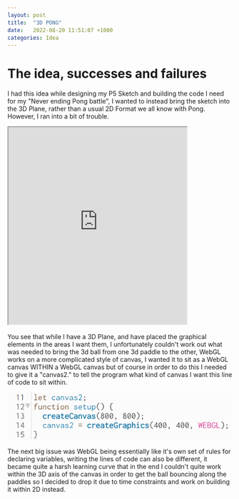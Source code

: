 ```yaml
---
layout: post
title:  "3D PONG"
date:   2022-08-20 11:51:07 +1000
categories: Idea
---
```


# The idea, successes and failures
I had this idea while designing my P5 Sketch and building the code I need for my "Never ending Pong battle", I wanted to instead bring the sketch into the 3D Plane, rather than a usual 2D Format we all know with Pong. However, I ran into a bit of trouble.

<iframe width=400 height=442 src="https://editor.p5js.org/JackSpiers117/full/FO1yMAq7h"></iframe>

You see that while I have a 3D Plane, and have placed the graphical elements in the areas I want them, I unfortunately couldn't work out what was needed to bring the 3d ball from one 3d paddle to the other, WebGL works on a more complicated style of canvas, I wanted it to sit as a WebGL canvas WITHIN a WebGL canvas but of course in order to do this I needed to give it a "canvas2." to tell the program what kind of canvas I want this line of code to sit within.

![3dpongblogwebgl](/etc/images/3dpongblogwebgl.PNG)

The next big issue was WebGL being essentially like it's own set of rules for declaring variables, writing the lines of code can also be different, it became quite a harsh learning curve that in the end I couldn't quite work within the 3D axis of the canvas in order to get the ball bouncing along the paddles so I decided to drop it due to time constraints and work on building it within 2D instead.